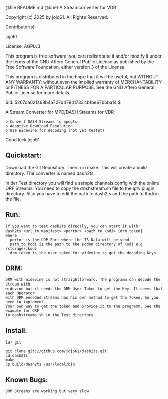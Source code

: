 @file README.md		@brief A Streamconverter for VDR

Copyright (c) 2025 by jojo61.  All Rights Reserved.

Contributor(s):

jojo61

License: AGPLv3

This program is free software: you can redistribute it and/or modify
it under the terms of the GNU Affero General Public License as
published by the Free Software Foundation, either version 3 of the
License.

This program is distributed in the hope that it will be useful,
but WITHOUT ANY WARRANTY; without even the implied warranty of
MERCHANTABILITY or FITNESS FOR A PARTICULAR PURPOSE.  See the
GNU Affero General Public License for more details.

$Id: 5267da021a68b4a727b479417334bfbe67bbba14 $

A Stream Converter for MPD/DASH Streams for VDR 

    o Convert DASH Streams to mpegts 
    o Adaptive Download Resolution
    o Use Widevine for decoding (not yet testet)




Good luck
jojo61

Quickstart:
-----------


Download the Git Repository. Then run make. This will create a build directory.
The converter is named dash2ts. 

In der Test directory you will find a sample channels.config with the online ORF Streams.
You need to copy the dashstream.sh file to the iptv plugin directory. Also you have
to edit the path to dash2ts and the path to Kodi in the file.

Run:
----
	If you want to test dash2ts directly, you can start it with:
	dash2ts <url_to_manifest> <portnr> <path_to_kodi> [drm_token]
	where
	  portnr is the UDP Port where the TS Data will be send
	  path_to_kodi is the path to the addon directory of Kodi e.g /storage/.kodi
	  drm_token is the user_token for widevine to get the decoding Keys

DRM:
----
	DRM with widevine is not straightforward. The programm can decode the stream with
	widevine but it needs the DRM User Token to get the Key. It seems that each Operator 
	with DRM encoded streams has his own method to get the Token. So you need to implement 
	your own way to get the token and provide it to the programm. See the example for ORF 
	in dashstreams.sh in the Test directory.



Install:
--------
	1a) git

	git clone git://github.com/jojo61/dash2ts.git
	cd dash2ts
	make
	cp build/dash2ts /usr/local/bin




Known Bugs:
-----------
	DRM Streams are working but very slow 
